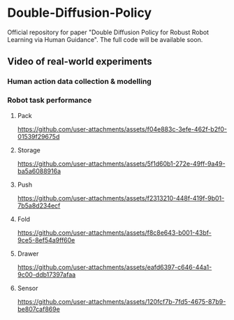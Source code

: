 # Double-Diffusion-Policy
Official repository for paper "Double Diffusion Policy for Robust Robot Learning via Human Guidance". The full code will be available soon.

## Video of real-world experiments

### Human action data collection & modelling


### Robot task performance
1. Pack

   https://github.com/user-attachments/assets/f04e883c-3efe-462f-b2f0-01539f29675d

2. Storage

   https://github.com/user-attachments/assets/5f1d60b1-272e-49ff-9a49-ba5a6088916a
   
3. Push

   https://github.com/user-attachments/assets/f2313210-448f-419f-9b01-7b5a8d234ecf

4. Fold

   https://github.com/user-attachments/assets/f8c8e643-b001-43bf-9ce5-8ef54a9ff60e

5. Drawer

   https://github.com/user-attachments/assets/eafd6397-c646-44a1-9c00-ddb17397afaa

6. Sensor

   https://github.com/user-attachments/assets/120fcf7b-7fd5-4675-87b9-be807caf869e
